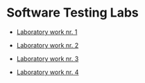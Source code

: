 # Software Testing Labs

* [Laboratory work nr. 1](https://github.com/Wazea/SoftwareTestingLabs/tree/master/SeleniumIntro)

* [Laboratory work nr. 2](https://github.com/Wazea/SoftwareTestingLabs/tree/master/WebScraping)

* [Laboratory work nr. 3](https://github.com/Wazea/SoftwareTestingLabs/blob/master/3.%20BlackBox/reportLab3.pdf)

* [Laboratory work nr. 4](https://github.com/Wazea/SoftwareTestingLabs/blob/master/4.%20WhiteBox/reportLab4.pdf)
